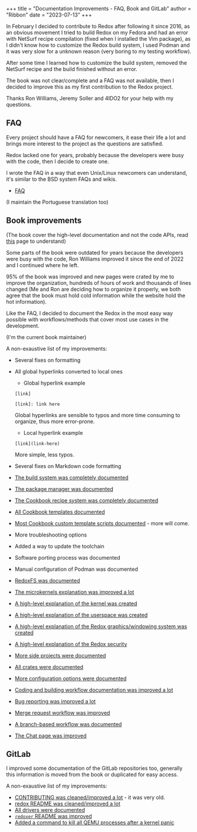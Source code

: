 +++
title = "Documentation Improvements - FAQ, Book and GitLab"
author = "Ribbon"
date = "2023-07-13"
+++

In February I decided to contribute to Redox after following it since 2016, as an obvious movement I tried to build Redox on my Fedora and had an error with NetSurf recipe compilation (fixed when I installed the Vim package), as I didn't know how to customize the Redox build system, I used Podman and it was very slow for a unknown reason (very boring to my testing workflow).

After some time I learned how to customize the build system, removed the NetSurf recipe and the build finished without an error.

The book was not clear/complete and a FAQ was not available, then I decided to improve this as my first contribution to the Redox project.

Thanks Ron Williams, Jeremy Soller and 4lDO2 for your help with my questions.

## FAQ

Every project should have a FAQ for newcomers, it ease their life a lot and brings more interest to the project as the questions are satisfied.

Redox lacked one for years, probably because the developers were busy with the code, then I decide to create one.

I wrote the FAQ in a way that even Unix/Linux newcomers can understand, it's similar to the BSD system FAQs and wikis.

- [FAQ](https://www.redox-os.org/faq/)

(I maintain the Portuguese translation too)

## Book improvements

(The book cover the high-level documentation and not the code APIs, read [this](https://doc.redox-os.org/book/ch11-02-writing-docs-correctly.html) page to understand)

Some parts of the book were outdated for years because the developers were busy with the code, Ron Williams improved it since the end of 2022 and I continued where he left.

95% of the book was improved and new pages were crated by me to improve the organization, hundreds of hours of work and thousands of lines changed (Me and Ron are deciding how to organize it properly, we both agree that the book must hold cold information while the website hold the hot information).

Like the FAQ, I decided to document the Redox in the most easy way possible with workflows/methods that cover most use cases in the development.

(I'm the current book maintainer)

A non-exaustive list of my improvements:

- Several fixes on formatting
- All global hyperlinks converted to local ones

    - Global hyperlink example

    ```
    [link]

    [link]: link here
    ```

    Global hyperlinks are sensible to typos and more time consuming to organize, thus more error-prone.

    - Local hyperlink example

    ```
    [link](link-here)
    ```

    More simple, less typos.

- Several fixes on Markdown code formatting
- [The build system was completely documented](https://doc.redox-os.org/book/ch08-06-build-system-reference.html)
- [The package manager was documented](https://doc.redox-os.org/book/ch02-08-pkg.html)
- [The Cookbook recipe system was completely documented](https://doc.redox-os.org/book/ch09-03-porting-applications.html)
- [All Cookbook templates documented](https://doc.redox-os.org/book/ch09-03-porting-applications.html#templates)
- [Most Cookbook custom template scripts documented](https://doc.redox-os.org/book/ch09-03-porting-applications.html#custom-template) - more will come.
- More troubleshooting options
- Added a way to update the toolchain
- Software porting process was documented
- Manual configuration of Podman was documented
- [RedoxFS was documented](https://doc.redox-os.org/book/ch04-08-redoxfs.html)
- [The microkernels explanation was improved a lot](https://doc.redox-os.org/book/ch04-01-microkernels.html)
- [A high-level explanation of the kernel was created](https://doc.redox-os.org/book/ch04-02-kernel.html)
- [A high-level explanation of the userspace was created](https://doc.redox-os.org/book/ch04-06-user-space.html)
- [A high-level explanation of the Redox graphics/windowing system was created](https://doc.redox-os.org/book/ch04-09-graphics-windowing.html)
- [A high-level explanation of the Redox security](https://doc.redox-os.org/book/ch04-10-security.html)
- [More side projects were documented](https://doc.redox-os.org/book/ch01-07-side-projects.html)
- [All crates were documented](https://doc.redox-os.org/book/ch08-06-build-system-reference.html#crates)
- [More configuration options were documented](https://doc.redox-os.org/book/ch02-07-configuration-settings.html)
- [Coding and building workflow documentation was improved a lot](https://doc.redox-os.org/book/ch09-02-coding-and-building.html)
- [Bug reporting was improved a lot](https://doc.redox-os.org/book/ch12-03-creating-proper-bug-reports.html)
- [Merge request workflow was improved](https://doc.redox-os.org/book/ch12-04-creating-proper-pull-requests.html)
- [A branch-based workflow was documented](https://doc.redox-os.org/book/ch12-06-branch-workflow.html)
- [The Chat page was improved](https://doc.redox-os.org/book/ch13-01-chat.html)

## GitLab

I improved some documentation of the GitLab repositories too, generally this information is moved from the book or duplicated for easy access.

A non-exaustive list of my improvements:

- [CONTRIBUTING was cleaned/improved a lot](https://gitlab.redox-os.org/redox-os/redox/-/blob/master/CONTRIBUTING.md) - it was very old.
- [redox README was cleaned/improved a lot](https://gitlab.redox-os.org/redox-os/redox/-/blob/master/README.md)
- [All drivers were documented](https://gitlab.redox-os.org/redox-os/drivers/-/blob/master/README.md)
- [`redoxer` README was improved](https://gitlab.redox-os.org/redox-os/redoxer/-/blob/master/README.md)
- [Added a command to kill all QEMU processes after a kernel panic](https://gitlab.redox-os.org/redox-os/kernel/-/blob/master/README.md#notes)
